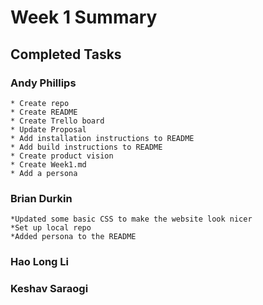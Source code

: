 # Week 1 Summary

## Completed Tasks

### Andy Phillips
	* Create repo
	* Create README
	* Create Trello board
	* Update Proposal
	* Add installation instructions to README
	* Add build instructions to README
	* Create product vision
	* Create Week1.md
	* Add a persona
### Brian Durkin
	*Updated some basic CSS to make the website look nicer
	*Set up local repo
	*Added persona to the README
### Hao Long Li

### Keshav Saraogi
